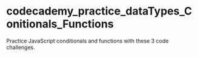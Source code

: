 # codecademy_practice_dataTypes_Conitionals_Functions
Practice JavaScript conditionals and functions with these 3 code challenges.
